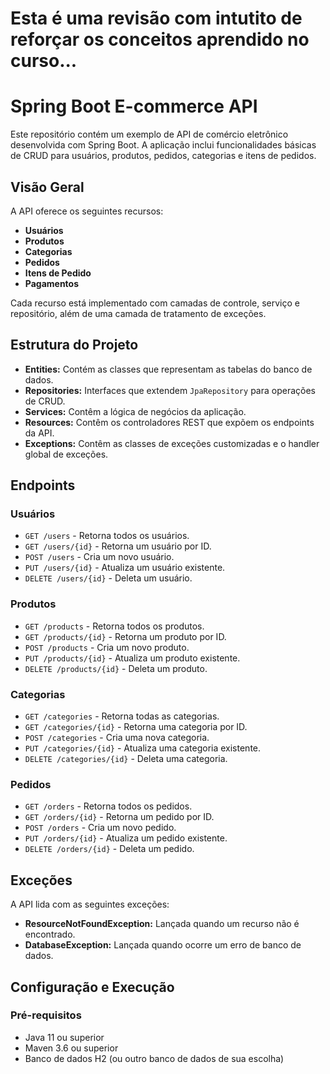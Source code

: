# Esta é uma revisão com intutito de reforçar os conceitos aprendido no curso...

# Spring Boot E-commerce API

Este repositório contém um exemplo de API de comércio eletrônico desenvolvida com Spring Boot. A aplicação inclui funcionalidades básicas de CRUD para usuários, produtos, pedidos, categorias e itens de pedidos.

## Visão Geral

A API oferece os seguintes recursos:

- **Usuários**
- **Produtos**
- **Categorias**
- **Pedidos**
- **Itens de Pedido**
- **Pagamentos**

Cada recurso está implementado com camadas de controle, serviço e repositório, além de uma camada de tratamento de exceções.

## Estrutura do Projeto

- **Entities:** Contém as classes que representam as tabelas do banco de dados.
- **Repositories:** Interfaces que extendem `JpaRepository` para operações de CRUD.
- **Services:** Contêm a lógica de negócios da aplicação.
- **Resources:** Contêm os controladores REST que expõem os endpoints da API.
- **Exceptions:** Contêm as classes de exceções customizadas e o handler global de exceções.

## Endpoints

### Usuários

- `GET /users` - Retorna todos os usuários.
- `GET /users/{id}` - Retorna um usuário por ID.
- `POST /users` - Cria um novo usuário.
- `PUT /users/{id}` - Atualiza um usuário existente.
- `DELETE /users/{id}` - Deleta um usuário.

### Produtos

- `GET /products` - Retorna todos os produtos.
- `GET /products/{id}` - Retorna um produto por ID.
- `POST /products` - Cria um novo produto.
- `PUT /products/{id}` - Atualiza um produto existente.
- `DELETE /products/{id}` - Deleta um produto.

### Categorias

- `GET /categories` - Retorna todas as categorias.
- `GET /categories/{id}` - Retorna uma categoria por ID.
- `POST /categories` - Cria uma nova categoria.
- `PUT /categories/{id}` - Atualiza uma categoria existente.
- `DELETE /categories/{id}` - Deleta uma categoria.

### Pedidos

- `GET /orders` - Retorna todos os pedidos.
- `GET /orders/{id}` - Retorna um pedido por ID.
- `POST /orders` - Cria um novo pedido.
- `PUT /orders/{id}` - Atualiza um pedido existente.
- `DELETE /orders/{id}` - Deleta um pedido.

## Exceções

A API lida com as seguintes exceções:

- **ResourceNotFoundException:** Lançada quando um recurso não é encontrado.
- **DatabaseException:** Lançada quando ocorre um erro de banco de dados.

## Configuração e Execução

### Pré-requisitos

- Java 11 ou superior
- Maven 3.6 ou superior
- Banco de dados H2 (ou outro banco de dados de sua escolha)

